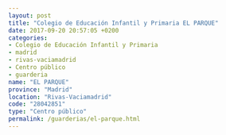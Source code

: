 ```yaml
---
layout: post
title: "Colegio de Educación Infantil y Primaria EL PARQUE"
date: 2017-09-20 20:57:05 +0200
categories:
- Colegio de Educación Infantil y Primaria
- madrid
- rivas-vaciamadrid
- Centro público
- guarderia
name: "EL PARQUE"
province: "Madrid"
location: "Rivas-Vaciamadrid"
code: "28042851"
type: "Centro público"
permalink: /guarderias/el-parque.html
---
```

